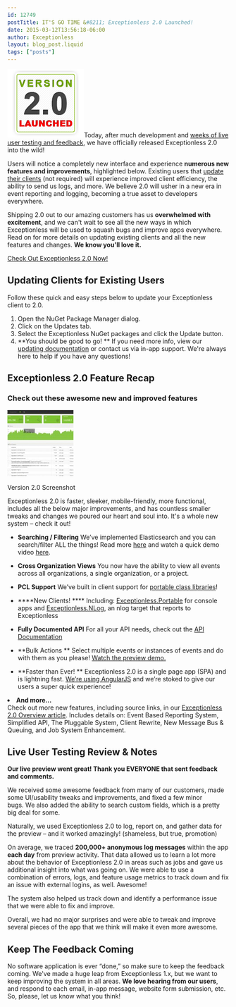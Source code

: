 ```yaml
---
id: 12749
postTitle: IT'S GO TIME &#8211; Exceptionless 2.0 Launched!
date: 2015-03-12T13:56:18-06:00
author: Exceptionless
layout: blog_post.liquid
tags: ["posts"]
---
```

<img loading="lazy" class="alignright size-full wp-image-12751" src="/assets/version-2.0-launched.png" alt="version-2.0-launched" width="174" height="155" data-id="12751" />Today, after much development and [weeks of live user testing and feedback](#preview), we have officially released Exceptionless 2.0 into the wild!

Users will notice a completely new interface and experience **numerous new features and improvements**, highlighted below. Existing users that <a title="Update Exceptionless Client to 2.0" href="http://docs.exceptionless.com/contents/upgrading/" target="_blank">update their clients</a> (not required) will experience improved client efficiency, the ability to send us logs, and more. We believe 2.0 will usher in a new era in event reporting and logging, becoming a true asset to developers everywhere.

Shipping 2.0 out to our amazing customers has us **overwhelmed with excitement**, and we can't wait to see all the new ways in which Exceptionless will be used to squash bugs and improve apps everywhere. Read on for more details on updating existing clients and all the new features and changes. **We know you'll love it.**

<div class="signup center">
  <a class="btn btn-large btn-primary" href="https://be.exceptionless.io/" target="_blank">Check Out Exceptionless 2.0 Now!</a>
</div>

<!--more-->

## Updating Clients for Existing Users

Follow these quick and easy steps below to update your Exceptionless client to 2.0.

  1. Open the NuGet Package Manager dialog.
  2. Click on the Updates tab.
  3. Select the Exceptionless NuGet packages and click the Update button.
  4. **You should be good to go!
** If you need more info, view our <a title="Upgrading Exceptionless" href="http://docs.exceptionless.com/contents/upgrading/" target="_blank">updating documentation</a> or contact us via in-app support. We're always here to help if you have any questions!

## Exceptionless 2.0 Feature Recap

### Check out these awesome new and improved features<figure id="attachment_12762" class="thumbnail wp-caption alignright" style="width: 150px">

[<img loading="lazy" class="wp-image-12762 size-thumbnail" src="/assets/version-2-launch-screenshot-150x150.jpg" alt="Exceptionless 2.0 Screenshot" width="150" height="150" data-id="12762" />](/assets/version-2-launch-screenshot.jpg)<figcaption class="caption wp-caption-text">Version 2.0 Screenshot</figcaption></figure>

Exceptionless 2.0 is faster, sleeker, mobile-friendly, more functional, includes all the below major improvements, and has countless smaller tweaks and changes we poured our heart and soul into. It's a whole new system &#8211; check it out!

* **Searching / Filtering**
    We’ve implemented Elasticsearch and you can search/filter ALL the things! Read more <a title="Exceptionless 2.0 Elasticsearch" href="/making-move-elastic-search-exceptionless-2-0/" target="_blank">here</a> and watch a quick demo video <a title="Exceptionless Search Filters" href="/filter-your-exceptions-video-demo/" target="_blank">here</a>.

* **Cross Organization Views**
    You now have the ability to view all events across all organizations, a single organization, or a project.

* **PCL Support**
    We’ve built in client support for <a title="Exceptionless.Portable" href="https://www.nuget.org/packages/exceptionless.portable" target="_blank">portable class libraries</a>!

* ****New Clients!
**** Including: <a title="Exceptionless.Portable" href="https://www.nuget.org/packages/exceptionless.portable" target="_blank">Exceptionless.Portable</a> for console apps and <a title="Exceptionless NLOG Client" href="http://www.nuget.org/packages/exceptionless.nlog" target="_blank">Exceptionless.NLog</a>, an nlog target that reports to Exceptionless

* **Fully Documented API**
    For all your API needs, check out the <a title="Exceptionless API Documentation" href="https://api.exceptionless.io/docs/index" target="_blank">API Documentation</a>

* **Bulk Actions
** Select multiple events or instances of events and do with them as you please! <a title="Exceptionless 2.0 Bulk Actions" href="/bulk-actions-sneak-peak-exceptionless-2-0-video/" target="_blank">Watch the preview demo.</a>

* **Faster than Ever!
** Exceptionless 2.0 is a single page app (SPA) and is lightning fast. <a title="Exceptionless 2.0 AngularJS" href="/angularjs-exceptionless-2-0/" target="_blank">We’re using AngularJS</a> and we’re stoked to give our users a super quick experience!

<li id="preview">
  <strong>And more…<br /> </strong>Check out more new features, including source links, in our <a title="Exceptionless 2.0 Overview" href="/upcoming-exceptionless-version-2-0-overview-review/" target="_blank">Exceptionless 2.0 Overview article</a>. Includes details on: Event Based Reporting System, Simplified API, The Pluggable System, Client Rewrite, New Message Bus & Queuing, and Job System Enhancement.
</li>

## Live User Testing Review & Notes

**Our live preview went great! Thank you EVERYONE that sent feedback and comments.**

We received some awesome feedback from many of our customers, made some UI/usability tweaks and improvements, and fixed a few minor bugs. We also added the ability to search custom fields, which is a pretty big deal for some.

Naturally, we used Exceptionless 2.0 to log, report on, and gather data for the preview &#8211; and it worked amazingly! (shameless, but true, promotion)

On average, we traced **200,000+ anonymous log messages** within the app **each day** from preview activity. That data allowed us to learn a lot more about the behavior of Exceptionless 2.0 in areas such as jobs and gave us additional insight into what was going on. We were able to use a combination of errors, logs, and feature usage metrics to track down and fix an issue with external logins, as well. Awesome!

The system also helped us track down and identify a performance issue that we were able to fix and improve.

Overall, we had no major surprises and were able to tweak and improve several pieces of the app that we think will make it even more awesome.

## Keep The Feedback Coming

No software application is ever &#8220;done,&#8221; so make sure to keep the feedback coming. We've made a huge leap from Exceptionless 1.x, but we want to keep improving the system in all areas. **We love hearing from our users**, and respond to each email, in-app message, website form submission, etc. So, please, let us know what you think!
